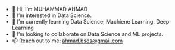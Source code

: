 - 👋 Hi, I’m MUHAMMAD AHMAD
- 👀 I’m interested in Data Science.
- 🌱 I’m currently learning Data Science, Machiene Learning, Deep Learning
- 💞️ I’m looking to collaborate on Data Science and ML projects.
- 📫 Reach out to me: ahmad.bsds@gmail.com

<!---
ahmad-bsds/ahmad-bsds is a ✨ special ✨ repository because its `README.md` (this file) appears on your GitHub profile.
You can click the Preview link to take a look at your changes.
--->
